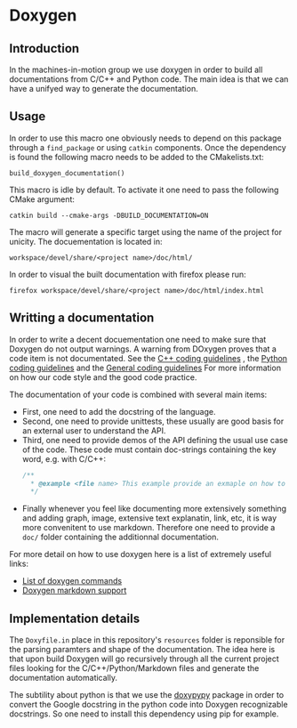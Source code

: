 Doxygen
=======

## Introduction

In the machines-in-motion group we use doxygen in order to build all
documentations from C/C++ and Python code.
The main idea is that we can have a unifyed way to generate the documentation.

## Usage

In order to use this macro one obviously needs to depend on this package through
a `find_package` or using `catkin` components.
Once the dependency is found the following macro needs to be added to the
CMakelists.txt:

    build_doxygen_documentation()

This macro is idle by default. To activate it one need to pass the following
CMake argument:

    catkin build --cmake-args -DBUILD_DOCUMENTATION=ON

The macro will generate a specific target using the name of the project for
unicity. The docuementation is located in:

    workspace/devel/share/<project name>/doc/html/

In order to visual the built documentation with firefox please run:

    firefox workspace/devel/share/<project name>/doc/html/index.html

## Writting a documentation

In order to write a decent docuementation one need to make sure that Doxygen
do not output warnings. A warning from DOxygen proves that a code item is not
documentated. See the 
[C++ coding guidelines](https://machines-in-motion.github.io/code_documentation/ci_example_cpp/coding_guidelines_1.html)
, the
[Python coding guidelines](https://machines-in-motion.github.io/code_documentation/ci_example_python/coding_guidelines_1.html)
and the
[General coding guidelines](https://machines-in-motion.github.io/code_documentation/ci_example_cpp/coding_guidelines_0.html)
For more information on how our code style and the good code practice.

The documentation of your code is combined with several main items:

- First, one need to add the docstring of the language.
- Second, one need to provide unittests, these usually are good basis for an
external user to understand the API.
- Third, one need to provide demos of the API defining the usual use case of the
code. These code must contain doc-strings containing the key word, e.g. with
C/C++:
    ```C
    /** 
      * @example <file name> This example provide an exmaple on how to use ...
      */
    ```
- Finally whenever you feel like documenting more extensively something and
adding graph, image, extensive text explanatin, link, etc, it is way more
convenitent to use markdown. Therefore one need to provide a `doc/` folder
containing the additionnal documentation.

For more detail on how to use doxygen here is a list of extremely useful links:
- [List of doxygen commands](http://doxygen.nl/manual/commands.html)
- [Doxygen markdown support](http://doxygen.nl/manual/markdown.html#markdown_dox)

## Implementation details

The `Doxyfile.in` place in this repository's `resources` folder is reponsible
for the parsing paramters and shape of the documentation. The idea here is that
upon build Doxygen will go recursively through all the current project files
looking for the C/C++/Python/Markdown files and generate the documentation
automatically.

The subtility about python is that we use the
[doxypypy](https://github.com/Feneric/doxypypy) package in order to convert the
Google docstring in the python code into Doxygen recognizable docstrings.
So one need to install this dependency using pip for example.

